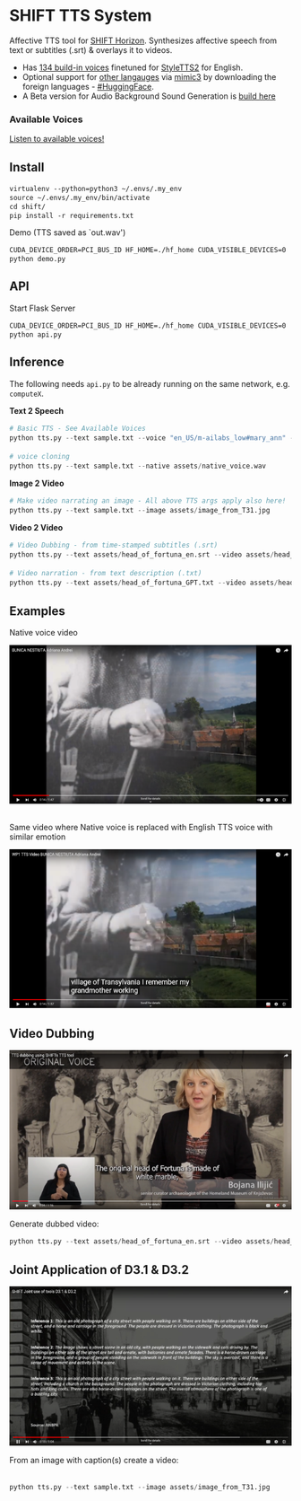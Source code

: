 # SHIFT TTS System

Affective TTS tool for [SHIFT Horizon](https://shift-europe.eu/). Synthesizes affective speech from text or subtitles (.srt) & overlays it to videos.
  - Has [134 build-in voices](https://audeering.github.io/shift/) finetuned for [StyleTTS2](https://github.com/yl4579/StyleTTS2) for English.
  - Optional support for [other langauges](https://github.com/MycroftAI/mimic3-voices) via [mimic3](https://pypi.org/project/mycroft-mimic3-tts/) by downloading the foreign languages - [#HuggingFace](https://huggingface.co/mukowaty/mimic3-voices/tree/main/voices).
  - A Beta version for Audio Background Sound Generation is [build here](https://huggingface.co/dkounadis/artificial-styletts2)

### Available Voices

<a href="https://audeering.github.io/shift/">Listen to available voices!</a>

## Install

```
virtualenv --python=python3 ~/.envs/.my_env
source ~/.envs/.my_env/bin/activate
cd shift/
pip install -r requirements.txt
```

Demo (TTS saved as `out.wav')

```
CUDA_DEVICE_ORDER=PCI_BUS_ID HF_HOME=./hf_home CUDA_VISIBLE_DEVICES=0 python demo.py
```

## API

Start Flask Server

```
CUDA_DEVICE_ORDER=PCI_BUS_ID HF_HOME=./hf_home CUDA_VISIBLE_DEVICES=0 python api.py
```

## Inference

The following needs `api.py` to be already running on the same network, e.g. `computeX`.

**Text 2 Speech**

```python
# Basic TTS - See Available Voices
python tts.py --text sample.txt --voice "en_US/m-ailabs_low#mary_ann" --affective

# voice cloning
python tts.py --text sample.txt --native assets/native_voice.wav
```

**Image 2 Video**

```python
# Make video narrating an image - All above TTS args apply also here!
python tts.py --text sample.txt --image assets/image_from_T31.jpg
```

**Video 2 Video**

```python
# Video Dubbing - from time-stamped subtitles (.srt)
python tts.py --text assets/head_of_fortuna_en.srt --video assets/head_of_fortuna.mp4

# Video narration - from text description (.txt)
python tts.py --text assets/head_of_fortuna_GPT.txt --video assets/head_of_fortuna.mp4
```

## Examples

Native voice video

[![Native voice ANBPR video](assets/native_video_thumb.png)](https://www.youtube.com/watch?v=tmo2UbKYAqc)

##

Same video where Native voice is replaced with English TTS voice with similar emotion


[![Same video w. Native voice replaced with English TTS](assets/tts_video_thumb.png)](https://www.youtube.com/watch?v=geI1Vqn4QpY)


## Video Dubbing

[![Review demo SHIFT](assets/review_demo_thumb.png)](https://www.youtube.com/watch?v=bpt7rOBENcQ)

Generate dubbed video:


```python
python tts.py --text assets/head_of_fortuna_en.srt --video assets/head_of_fortuna.mp4

```


## Joint Application of D3.1 & D3.2

[![Captions To Video](assets/caption_to_video_thumb.png)](https://youtu.be/wWC8DpOKVvQ)

From an image with caption(s) create a video:

```python

python tts.py --text sample.txt --image assets/image_from_T31.jpg
```
